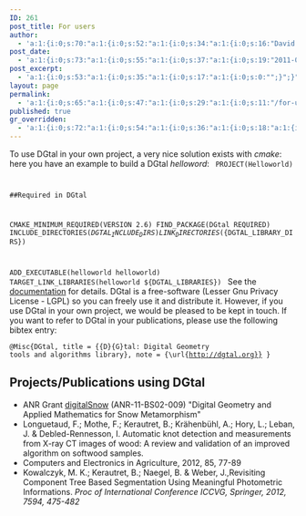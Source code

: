 ```yaml
---
ID: 261
post_title: For users
author:
  - 'a:1:{i:0;s:70:"a:1:{i:0;s:52:"a:1:{i:0;s:34:"a:1:{i:0;s:16:"David Coeurjolly";}";}";}";}'
post_date:
  - 'a:1:{i:0;s:73:"a:1:{i:0;s:55:"a:1:{i:0;s:37:"a:1:{i:0;s:19:"2011-07-29 18:31:23";}";}";}";}'
post_excerpt:
  - 'a:1:{i:0;s:53:"a:1:{i:0;s:35:"a:1:{i:0;s:17:"a:1:{i:0;s:0:"";}";}";}";}'
layout: page
permalink:
  - 'a:1:{i:0;s:65:"a:1:{i:0;s:47:"a:1:{i:0;s:29:"a:1:{i:0;s:11:"/for-users/";}";}";}";}'
published: true
gr_overridden:
  - 'a:1:{i:0;s:72:"a:1:{i:0;s:54:"a:1:{i:0;s:36:"a:1:{i:0;s:18:"a:1:{i:0;s:1:"0";}";}";}";}";}'
---
```

To use DGtal in your own project, a very nice solution exists with *cmake*: here you have an example to build a DGtal *helloword*: <code lang="cmake">
PROJECT(Helloworld)

##Required in DGtal

CMAKE_MINIMUM_REQUIRED(VERSION 2.6)
FIND_PACKAGE(DGtal REQUIRED)
INCLUDE_DIRECTORIES(${DGTAL_INCLUDE_DIRS})
LINK_DIRECTORIES(${DGTAL_LIBRARY_DIRS})

ADD_EXECUTABLE(helloworld helloworld)
TARGET_LINK_LIBRARIES(helloworld ${DGTAL_LIBRARIES})
</code> See the [documentation][1] for details. DGtal is a free-software (Lesser Gnu Privacy License - LGPL) so you can freely use it and distribute it. However, if you use DGtal in your own project, we would be pleased to be kept in touch. If you want to refer to DGtal in your publications, please use the following bibtex entry:

<code lang="bibtex">@Misc{DGtal,
title = {{D}{G}tal: Digital Geometry tools and algorithms library},
note = {\url{http://dgtal.org}}
}</code> 
## Projects/Publications using DGtal

*   ANR Grant [digitalSnow][2] (ANR-11-BS02-009) "Digital Geometry and Applied Mathematics for Snow Metamorphism"
*   Longuetaud, F.; Mothe, F.; Kerautret, B.; Krähenbühl, A.; Hory, L.; Leban, J. & Debled-Rennesson, I. Automatic knot detection and measurements from X-ray CT images of wood: A review and validation of an improved algorithm on softwood samples.
*   Computers and Electronics in Agriculture, 2012, 85, 77-89
*   Kowalczyk, M. K.; Kerautret, B.; Naegel, B. & Weber, J.,Revisiting Component Tree Based Segmentation Using Meaningful Photometric Informations. *Proc of International Conference ICCVG, Springer, 2012, 7594, 475-482*

 [1]: http://dgtal.org/doc/stable/moduleHowToUseDGtal.html
 [2]: http://liris.cnrs.fr/dsnow